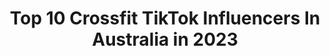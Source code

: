 ---
title: Top 10 Crossfit TikTok Influencers In Australia in 2023
description: >-
  Find top crossfit TikTok influencers in Australia in 2023. Most popular hashtags: #fyp #fitness #crossfit #gym.
platform: TikTok
hits: 8
text_top: Analyze the most popular TikTok accounts on inBeat.
text_bottom: Our search engine holds 8 TikTok influencers like this in Australia for you to contact.
profiles:
  - username: "thepeoplesgym"
    fullname: >-
      The Peoples Gym
    bio: >-
      Follow and watch our stories on Insta👆🏻 CROSSFIT Let’s Grow 🖖🏽
    location: "Australia"
    followers: 37800
    engagement: 523
    commentsToLikes: 0.036241
    id: ck83jwgrn7omc0j78iw6jtr1t
    verified: false
    hashtags: "#crossfit, #summertings, #weightlifting, #gymnastics"
  - username: "amandamicallef"
    fullname: >-
      Amanda Micallef
    bio: >-
      MAFS 2020 📺 Daily Training Tips Click link to enquire for Online Coaching
    location: "Australia"
    followers: 11000
    engagement: 339
    commentsToLikes: 0.053217
    id: ckbfd7kel6g5i0j23r5gvkxjn
    verified: false
    hashtags: "#fitness, #melbourne, #onlinecoach, #goldcoast"
  - username: "matthewparkour"
    fullname: >-
      matthewparkour
    bio: >-
      sry I haven't been posting, tiktok has my account shadow banned idk why
    location: "Australia"
    followers: 41700
    engagement: 1327
    commentsToLikes: 0.020305
    id: ckb9uxfmattru0j23jqgsyjj6
    verified: false
    hashtags: "#challenge, #foryou, #muscleup, #ripped"
  - username: "bestofdodgeball"
    fullname: >-
      Best of Dodgeball
    bio: >-
      🎥 Sharing highlights of the sport we love. 🔴Donate to help us grow the sport!
    location: "Australia"
    followers: 430700
    engagement: 1223
    commentsToLikes: 0.002564
    id: cka0wpxqp3xto0i78aov8mxtg
    verified: false
    hashtags: "#throw, #skyzone, #catch, #mcspicymoves"
  - username: "jake_abel_official"
    fullname: >-
      Jake Abel
    bio: >-
      Hit up insta for fitness tips👆🏽 🏆Australian/World Champ 🎖Physique pro
    location: "Australia"
    followers: 458900
    engagement: 899
    commentsToLikes: 0.006779
    id: ck7zo6ye1idt70j78jui4wr88
    verified: false
    hashtags: "#fittips, #wavemachine, #gymcomedy, #fit"
  - username: "lustybrahh"
    fullname: >-
      JUSTIN / LUSTYBRAHH
    bio: >-
      💪Bodybuilder / Graphic Designer🇦🇺 Buy my gym clothing & accessories below:
    location: "Australia"
    followers: 9935
    engagement: 697
    commentsToLikes: 0.043485
    id: ckace8rfxln4f0i78bf7b2g7h
    verified: false
    hashtags: "#fyp, #fitness, #bodybuilding, #gym"
  - username: "georgiacarter33"
    fullname: >-
      Georgia Carter
    bio: >-
      Come find more videos and photos on Instagram - @georgiacarterofficial
    location: "Australia"
    followers: 1100000
    engagement: 555
    commentsToLikes: 0.012840
    id: ck9f1q2g59alu0j78ua4goisp
    verified: false
    hashtags: "#singing, #duet, #boo, #fyp"
  - username: "jjae.t"
    fullname: >-
      jae.t
    bio: >-
      🇼🇸🇨🇳 Instagram - @jjae.t Youtube - JAE.T Melbourne, Australia
    location: "Australia"
    followers: 16174
    engagement: 1004
    commentsToLikes: 0.011247
    id: ck8z65hjxkqga0j78pgqrcyxb
    verified: false
    hashtags: "#polytiktok, #viral, #vira, #lol"
---